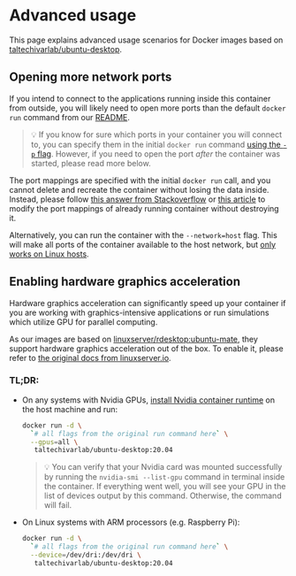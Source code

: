 # Advanced usage

This page explains advanced usage scenarios for Docker images based on [taltechivarlab/ubuntu-desktop][ubuntu_desktop_github]. 

## Opening more network ports

If you intend to connect to the applications running inside this container from outside, you will likely need to open more ports than the default `docker run` command from our [README][ubuntu_desktop_github].

> 💡 If you know for sure which ports in your container you will connect to, you can specify them in the initial `docker run` command [using the `-p` flag][docker_expose_ports]. However, if you need to open the port _after_ the container was started, please read more below.

The port mappings are specified with the initial `docker run` call, and you cannot delete and recreate the container without losing the data inside. Instead, please follow [this answer from Stackoverflow][update_docker_port_in_flight_stackoverflow] or [this article][update_docker_port_in_flight] to modify the port mappings of already running container without destroying it.

Alternatively, you can run the container with the `--network=host` flag. This will make all ports of the container available to the host network, but [only works on Linux hosts][docker_network_host].

## Enabling hardware graphics acceleration

Hardware graphics acceleration can significantly speed up your container if you are working with graphics-intensive applications or run simulations which utilize GPU for parallel computing.

As our images are based on [linuxserver/rdesktop:ubuntu-mate][rdesktop_github], they support hardware graphics acceleration out of the box. To enable it, please refer to [the original docs from linuxserver.io][rdesktop_github_hardware_acceleration].

### TL;DR:

- On any systems with Nvidia GPUs, [install Nvidia container runtime][docs_installing_nvidia_container_runtime] on the host machine and run:
    
  ```bash
  docker run -d \
    `# all flags from the original run command here` \
    --gpus=all \
     taltechivarlab/ubuntu-desktop:20.04
  ```
  
   > 💡 You can verify that your Nvidia card was mounted successfully by running the `nvidia-smi --list-gpu` command in terminal inside the container. If everything went well, you will see your GPU in the list of devices output by this command. Otherwise, the command will fail.


- On Linux systems with ARM processors (e.g. Raspberry Pi):

  ```bash
  docker run -d \
    `# all flags from the original run command here` \
    --device=/dev/dri:/dev/dri \
     taltechivarlab/ubuntu-desktop:20.04
  ```



[ubuntu_desktop_github]: https://github.com/TalTech-IVAR-Lab/ubuntu-desktop-docker

[docker_expose_ports]: https://docs.docker.com/engine/reference/run/#expose-incoming-ports
[update_docker_port_in_flight_stackoverflow]: https://stackoverflow.com/a/38783433
[update_docker_port_in_flight]: https://www.baeldung.com/linux/assign-port-docker-container#reconfigure-docker-in-flight
[docker_network_host]: https://docs.docker.com/network/host/

[docs_installing_nvidia_container_runtime]: INSTALLING_NVIDIA_CONTAINER_RUNTIME.md
[rdesktop_github]: https://github.com/linuxserver/docker-rdesktop
[rdesktop_github_hardware_acceleration]: https://github.com/linuxserver/docker-rdesktop#hardware-acceleration-ubuntu-container-only
